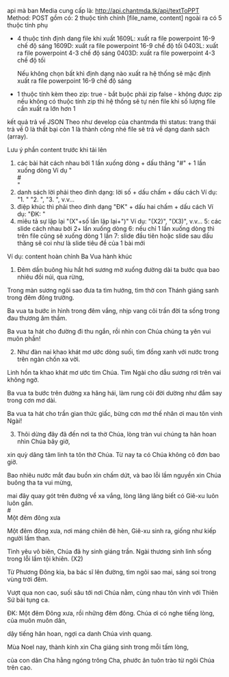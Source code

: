 api mà ban Media cung cấp là: http://api.chantmda.tk/api/textToPPT
Method: POST
gồm có: 2 thuộc tính chính [file_name, content]
ngoài ra có 5 thuộc tính phụ
 - 4 thuộc tính định dang file khi xuất 
 	1609L: xuất ra file powerpoint 16-9 chế độ sáng
 	1609D: xuất ra file powerpoint 16-9 chế độ tối
 	0403L: xuất ra file powerpoint 4-3 chế độ sáng
 	0403D: xuất ra file powerpoint 4-3 chế độ tối

 	Nếu không chọn bất khì định dạng nào xuất ra hệ thống sẽ mặc định xuất ra file powerpoint 16-9 chế độ sáng
 - 1 thuộc tính kèm theo
 	zip:
 		true - bắt buộc phải zip
 		false - không được zip
 	nếu không có thuộc tính zip thì hệ thống sẽ tự nén file khi số lượng file cần xuất ra lớn hơn 1

kết quả trả về JSON
Theo như develop của chantmda thì status: trang thái trả về 0 là thất bại còn 1 là thành công nhé
file sẽ trả về dạng danh sách (array).

Lưu ý phần content trước khi tải lên
1. các bài hát cách nhau bởi 1 lần xuống dòng + dấu thăng "#" + 1 lần xuống dòng
Ví dụ "<br/>
\#<br/>"
2. danh sách lời phải theo đinh dạng: lời số + dấu chấm + dấu cách
Ví dụ: "1. " "2. ", "3. ", v.v...
3. điệp khúc thì phải theo đinh dạng "ĐK" + dấu hai chấm + dấu cách
Ví dụ: "ĐK: "
4. miêu tả sự lặp lại "(X"+số lần lặp lại+")"
Ví dụ: "(X2)", "(X3)", v.v...
5: các slide cách nhau bởi 2+ lần xuống dòng
6: nếu chỉ 1 lần xuống dòng thì trên file cũng sẽ xuống dòng 1 lần
7: slide đầu tiên hoặc slide sau dấu thăng sẽ coi như là slide tiêu đề của 1 bài mới

Ví dụ: content hoàn chỉnh
Ba Vua hành khúc

1. Đêm dần buông hiu hắt hơi sương mờ xuống đường dài ta bước qua bao nhiêu đồi núi, qua rừng,

Trong màn sương ngôi sao đưa ta tìm hướng, tìm thờ con Thánh giáng sanh trong đêm đông trường.

Ba vua ta bước in hình trong đêm vắng, nhịp vang cõi trần đời ta sống trong đau thương âm thầm.

Ba vua ta hát cho đường đi thu ngắn, rồi nhìn con Chúa chúng ta yên vui muôn phần!

2. Như đàn nai khao khát mơ ước dòng suối, tìm đồng xanh với nước trong trên ngàn chốn xa vời.

Linh hồn ta khao khát mơ ước tìm Chúa. Tìm Ngài cho dẫu sương rơi trên vai không ngờ.

Ba vua ta bước trên đường xa hăng hái, làm rung cõi đời dường như đắm say trong cơn mơ dài.

Ba vua ta hát cho trần gian thức giấc, bừng cơn mơ thế nhân ơi mau tôn vinh Ngài!

3. Thôi dừng đây đã đến nơi ta thờ Chúa, lòng tràn vui chúng ta hân hoan nhìn Chúa bây giờ,

xin quỳ dâng tâm linh ta tôn thờ Chúa. Từ nay ta có Chúa không cô đơn bao giờ.

Bao nhiêu nước mắt đau buồn xin chấm dứt, và bao lỗi lầm nguyền xin Chúa buông tha ta vui mừng,

mai đây quay gót trên đường về xa vắng, lòng lâng lâng biết có Giê-xu luôn luôn gần.<br/>
\#<br/>
Một đêm đông xưa

Một đêm đông xưa, nơi máng chiên đê hèn, Giê-xu sinh ra, giống như kiếp người lầm than.

Tình yêu vô biên, Chúa đã hy sinh giáng trần.
Ngài thương sinh linh sống trong lỗi lầm tội khiên. (X2)

Từ Phương Đông kia,  ba bác sĩ lên đường, tìm ngôi sao mai, sáng soi trong vùng trời đêm.

Vượt qua non cao, suối sâu tới nơi Chúa nằm, cùng nhau tôn vinh với Thiên Sứ bài tụng ca.

ĐK: Một đêm Đông xưa, rồi những đêm đông. Chúa ơi có nghe tiếng lòng, của muôn muôn dân,

dậy tiếng hân hoan, ngợi ca danh Chúa vinh quang.

Mùa Noel nay, thành kính xin Cha giáng sinh trong mỗi tấm lòng,

của con dân Cha hằng ngóng trông Cha, phước ân tuôn trào từ ngôi Chúa trên cao.
